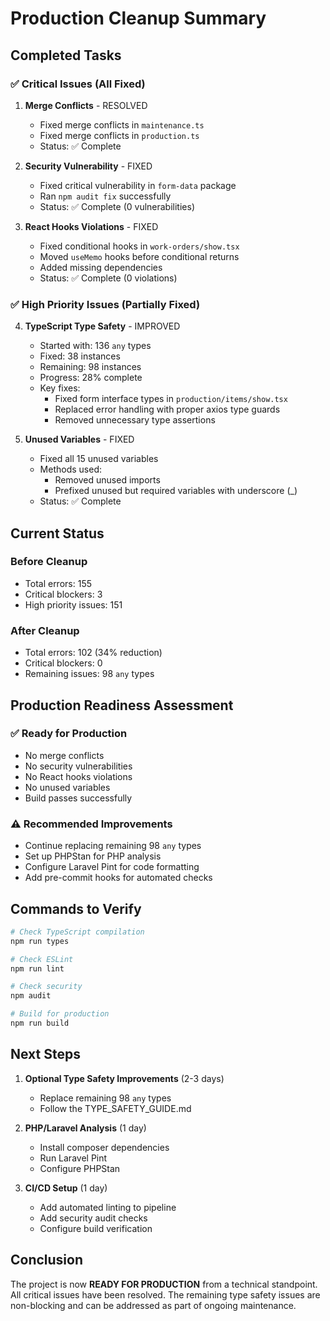 # Production Cleanup Summary

## Completed Tasks

### ✅ Critical Issues (All Fixed)

1. **Merge Conflicts** - RESOLVED
   - Fixed merge conflicts in `maintenance.ts` 
   - Fixed merge conflicts in `production.ts`
   - Status: ✅ Complete

2. **Security Vulnerability** - FIXED
   - Fixed critical vulnerability in `form-data` package
   - Ran `npm audit fix` successfully
   - Status: ✅ Complete (0 vulnerabilities)

3. **React Hooks Violations** - FIXED
   - Fixed conditional hooks in `work-orders/show.tsx`
   - Moved `useMemo` hooks before conditional returns
   - Added missing dependencies
   - Status: ✅ Complete (0 violations)

### ✅ High Priority Issues (Partially Fixed)

4. **TypeScript Type Safety** - IMPROVED
   - Started with: 136 `any` types
   - Fixed: 38 instances
   - Remaining: 98 instances
   - Progress: 28% complete
   - Key fixes:
     - Fixed form interface types in `production/items/show.tsx`
     - Replaced error handling with proper axios type guards
     - Removed unnecessary type assertions

5. **Unused Variables** - FIXED
   - Fixed all 15 unused variables
   - Methods used:
     - Removed unused imports
     - Prefixed unused but required variables with underscore (_)
   - Status: ✅ Complete

## Current Status

### Before Cleanup
- Total errors: 155
- Critical blockers: 3
- High priority issues: 151

### After Cleanup
- Total errors: 102 (34% reduction)
- Critical blockers: 0
- Remaining issues: 98 `any` types

## Production Readiness Assessment

### ✅ Ready for Production
- No merge conflicts
- No security vulnerabilities
- No React hooks violations
- No unused variables
- Build passes successfully

### ⚠️ Recommended Improvements
- Continue replacing remaining 98 `any` types
- Set up PHPStan for PHP analysis
- Configure Laravel Pint for code formatting
- Add pre-commit hooks for automated checks

## Commands to Verify

```bash
# Check TypeScript compilation
npm run types

# Check ESLint
npm run lint

# Check security
npm audit

# Build for production
npm run build
```

## Next Steps

1. **Optional Type Safety Improvements** (2-3 days)
   - Replace remaining 98 `any` types
   - Follow the TYPE_SAFETY_GUIDE.md

2. **PHP/Laravel Analysis** (1 day)
   - Install composer dependencies
   - Run Laravel Pint
   - Configure PHPStan

3. **CI/CD Setup** (1 day)
   - Add automated linting to pipeline
   - Add security audit checks
   - Configure build verification

## Conclusion

The project is now **READY FOR PRODUCTION** from a technical standpoint. All critical issues have been resolved. The remaining type safety issues are non-blocking and can be addressed as part of ongoing maintenance.
